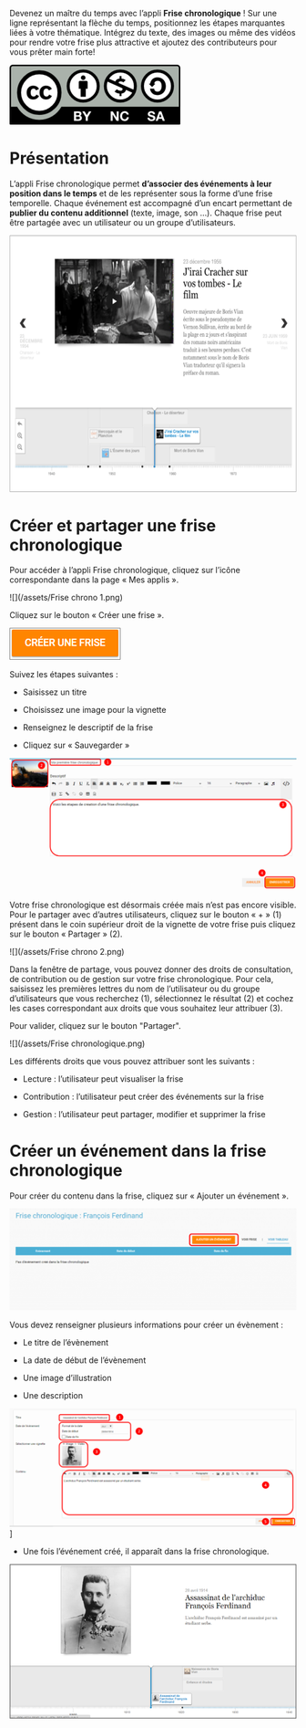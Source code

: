 Devenez un maître du temps avec l’appli **Frise chronologique** ! Sur une ligne représentant la flèche du temps, positionnez les étapes marquantes liées à votre thématique. Intégrez du texte, des images ou même des vidéos pour rendre votre frise plus attractive et ajoutez des contributeurs pour vous prêter main forte!

![](../../wp-content/uploads/2015/03/CC-BY-NC-SA-3.0-FR-300x105.png)

Présentation
============

L’appli Frise chronologique permet **d’associer des événements à leur position dans le temps** et de les représenter sous la forme d’une frise temporelle. Chaque événement est accompagné d’un encart permettant de **publier du contenu additionnel** (texte, image, son …). Chaque frise peut être partagée avec un utilisateur ou un groupe d’utilisateurs.

![](../../wp-content/uploads/2015/04/Frise1.png)

Créer et partager une frise chronologique
=========================================

Pour accéder à l’appli Frise chronologique, cliquez sur l’icône correspondante dans la page « Mes applis ».

![](/assets/Frise chrono 1.png)

Cliquez sur le bouton « Créer une frise ».

![](../../wp-content/uploads/2015/07/f11.png)

Suivez les étapes suivantes :

-   Saisissez un titre

-   Choisissez une image pour la vignette

-   Renseignez le descriptif de la frise

-   Cliquez sur « Sauvegarder »

![](../../wp-content/uploads/2016/01/FRISE_1.png)

Votre frise chronologique est désormais créée mais n’est pas encore visible. Pour le partager avec d’autres utilisateurs, cliquez sur le bouton « + » (1) présent dans le coin supérieur droit de la vignette de votre frise puis cliquez sur le bouton « Partager » (2). 

![](/assets/Frise chrono 2.png)

Dans la fenêtre de partage, vous pouvez donner des droits de consultation, de contribution ou de gestion sur votre frise chronologique. Pour cela, saisissez les premières lettres du nom de l’utilisateur ou du groupe d’utilisateurs que vous recherchez (1), sélectionnez le résultat (2) et cochez les cases correspondant aux droits que vous souhaitez leur attribuer (3).

Pour valider, cliquez sur le bouton "Partager".

![](/assets/Frise chronologique.png)

Les différents droits que vous pouvez attribuer sont les suivants :

-   Lecture : l’utilisateur peut visualiser la frise

-   Contribution : l’utilisateur peut créer des événements sur la frise

-   Gestion : l’utilisateur peut partager, modifier et supprimer la frise

Créer un événement dans la frise chronologique
==============================================

Pour créer du contenu dans la frise, cliquez sur « Ajouter un événement ».

![](../../wp-content/uploads/2016/08/frise1-1024x361.png)

Vous devez renseigner plusieurs informations pour créer un évènement :

-   Le titre de l’évènement

-   La date de début de l’évènement

-   Une image d’illustration

-   Une description

![](../../wp-content/uploads/2016/01/FRISE_21.png)\]

-   Une fois l’événement créé, il apparaît dans la frise chronologique.

![](../../wp-content/uploads/2015/06/f8.png)
